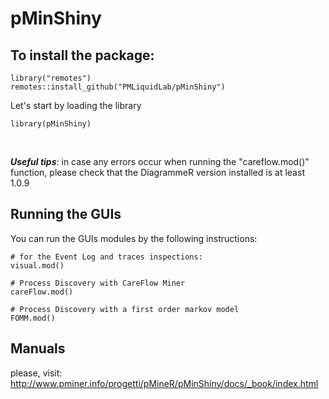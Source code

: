 # pMinShiny

## To install the package: 

```
library("remotes")
remotes::install_github("PMLiquidLab/pMinShiny")
```

Let's start by loading the library 

```
library(pMinShiny)

```
<br>

***Useful tips***: in case any errors occur when running the "careflow.mod()" function, please check that the DiagrammeR version installed is at least 1.0.9

## Running the GUIs

You can run the GUIs modules by the following instructions:

```
# for the Event Log and traces inspections: 
visual.mod()

# Process Discovery with CareFlow Miner
careFlow.mod()

# Process Discovery with a first order markov model
FOMM.mod()

```

## Manuals

please, visit: http://www.pminer.info/progetti/pMineR/pMinShiny/docs/_book/index.html


